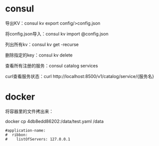 # consul

导出KV：consul kv export config/>config.json

将config.json导入：consul kv import @config.json

列出所有kv：consul kv get -recurse

删除指定的key：consul kv delete <key name>

查看所有注册的服务：consul catalog services

curl查看服务状态：curl http://localhost:8500/v1/catalog/service/{服务名}



# docker

将容器里的文件拷出来：

docker cp 4db8edd86202:/data/test.yaml  /data





```
#application-name:
#  ribbon:
#    listOfServers: 127.0.0.1
```
